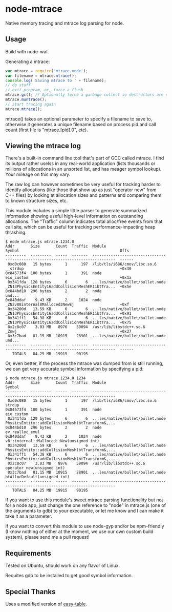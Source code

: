 # node-mtrace

Native memory tracing and mtrace log parsing for node.

## Usage

Build with node-waf.

Generating a mtrace:

``` javascript
var mtrace = require('mtrace.node');
var filename = mtrace.mtrace();
console.log('Saving mtrace to ' + filename);
// do stuff
// exit program, or, force a flush
mtrace.gc(); // Optionally force a garbage collect so destructors are called
mtrace.muntrace();
// start tracing again
mtrace.mtrace();
```

mtrace() takes an optional parameter to specify a filename to save to, otherwise
it generates a unique filename based on process pid and call count (first file
is "mtrace.[pid].0", etc).

## Viewing the mtrace log

There's a built-in command line tool that's part of GCC called mtrace.  I find
its output rather uselss in any real-world application (lists thousands or
millions of allocations in an unsorted list, and has meager symbol lookup).
Your mileage on this may vary.

The raw log can however sometimes be very useful for tracking harder to
identify allocations (like those that show up as just "operator new" from C++
files) by looking at allocation sizes and patterns and comparing them to known
structure sizes, etc.

This module includes a simple little parser to generate summarized information
showing useful high-level information on outstanding allocations.  The
"Traffic" column indicates total alloc/free events from that call site, which
can be useful for tracking performance-impacting heap thrashing.

```
$ node mtrace.js mtrace.1234.0
Addr       Size       Count  Traffic  Module                            Symbol                                            Offs
---------  ---------  -----  -------  --------------------------------  ------------------------------------------------  ------
 0xd0c080   15 bytes      1      197  /lib/tls/i686/cmov/libc.so.6      __strdup                                          +0x30
0x84573f4  100 bytes      1      391  node                              eio_custom                                        +0x1a
 0x341fda  120 bytes      6        6  ...les/native/bullet/bullet.node  _ZN13PhysicsEntity16addCollisionMeshER11btTra...  +0x5e
0x844bd10  296 bytes      2        2  node                                                                                und...
0x840ddaf    9.43 KB      2     1024  node                              _ZN2v88internal8Malloced3NewEj                    +0xf
 0x34200d   13.59 KB      6        6  ...les/native/bullet/bullet.node  _ZN13PhysicsEntity16addCollisionMeshER11btTra...  +0x91
 0x341ff1   54.38 KB      6        6  ...les/native/bullet/bullet.node  _ZN13PhysicsEntity16addCollisionMeshER11btTra...  +0x75
 0x2c8c07    3.03 MB   8976    59094  /usr/lib/libstdc++.so.6           _Znwj                                             +0x27
 0x3c7bad   81.15 MB  10915    28901  ...les/native/bullet/bullet.node                                                    und...
---------  ---------  -----  -------  --------------------------------  ------------------------------------------------  ------
   TOTALS   84.25 MB  19915    90195
```

Or, even better, if the process the mtrace was dumped from is still running, we
can get very accurate symbol information by specifying a pid:

```
$ node mtrace.js mtrace.1234.0 1234
Addr       Size       Count  Traffic  Module                            Symbol
---------  ---------  -----  -------  --------------------------------  ------------------------------------------------
 0xd0c080   15 bytes      1      197  /lib/tls/i686/cmov/libc.so.6      strdup
0x84573f4  100 bytes      1      391  node                              eio_custom
 0x341fda  120 bytes      6        6  ...les/native/bullet/bullet.node  PhysicsEntity::addCollisionMesh(btTransform&,...
0x844bd10  296 bytes      2        2  node                              ev_realloc_emul
0x840ddaf    9.43 KB      2     1024  node                              v8::internal::Malloced::New(unsigned int)
 0x34200d   13.59 KB      6        6  ...les/native/bullet/bullet.node  PhysicsEntity::addCollisionMesh(btTransform&,...
 0x341ff1   54.38 KB      6        6  ...les/native/bullet/bullet.node  PhysicsEntity::addCollisionMesh(btTransform&,...
 0x2c8c07    3.03 MB   8976    59094  /usr/lib/libstdc++.so.6           operator new(unsigned int)
 0x3c7bad   81.15 MB  10915    28901  ...les/native/bullet/bullet.node  btAllocDefault(unsigned int)
---------  ---------  -----  -------  --------------------------------  ------------------------------------------------
   TOTALS   84.25 MB  19915    90195
```

If you want to use this module's sweet mtrace parsing functionality but not for
a node app, just change the one reference to "node" in mtrace.js (one of the
arguments to gdb) to your executable, or let me know and I can make it take it
as a parameter.

If you want to convert this module to use node-gyp and/or be npm-friendly (I
know nothing of either at the moment, we use our own custom build system),
please send me a pull request!

## Requirements

Tested on Ubuntu, should work on any flavor of Linux.

Requites gdb to be installed to get good symbol information.

## Special Thanks

Uses a modified version of [easy-table](https://github.com/eldargab/easy-table).